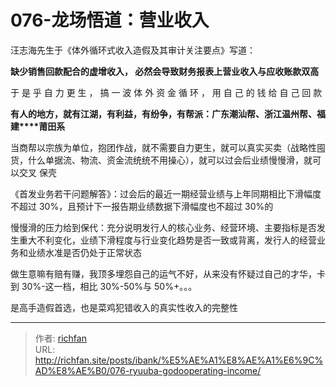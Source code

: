 # 076-龙场悟道：营业收入

汪志海先生于《体外循环式收入造假及其审计关注要点》写道：

**缺少销售回款配合的虚增收入， 必然会导致财务报表上营业收入与应收账款双高**

于 是 乎 自 力 更 生 ， 搞 一 波 体 外 资 金 循 环 ， 用 自 己 的 钱 给 自 己 回 款

**有人的地方，就有江湖，有利益，有纷争，有帮派：广东潮汕帮、浙江温州帮、福建****莆田系**

当商帮以宗族为单位，抱团作战，就不需要自力更生，就可以真实买卖（战略性囤货，什么单据流、物流、资金流统统不用操心），就可以过会后业绩慢慢滑，就可以交叉 保壳

《首发业务若干问题解答》：过会后的最近一期经营业绩与上年同期相比下滑幅度不超过 30%，且预计下一报告期业绩数据下滑幅度也不超过 30%的

慢慢滑的压力给到保代：充分说明发行人的核心业务、经营环境、主要指标是否发生重大不利变化，业绩下滑程度与行业变化趋势是否一致或背离，发行人的经营业务和业绩水准是否仍处于正常状态

做生意嘛有赔有赚，我顶多埋怨自己的运气不好，从来没有怀疑过自己的才华，卡到 30%-这一档，相比 30%-50%与 50%+。。。

  

是高手造假首选，也是菜鸡犯错收入的真实性收入的完整性

---

> 作者: [richfan](https://richfan.site/)  
> URL: http://richfan.site/posts/ibank/%E5%AE%A1%E8%AE%A1%E6%9C%AD%E8%AE%B0/076-ryuuba-godooperating-income/  

